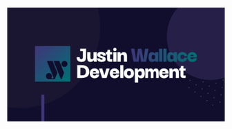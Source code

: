 ![Banner Image](/forlinkedin.png)
<!-- <div align="center" >
  <img src="https://github-readme-stats.vercel.app/api/?username=jpwallace22&count_private=true&hide_border=true&title_color=007173&text_color=b2bac2&icon_color=40367a&bg_color=110e2d&border_radius=8px&show_icons=true" />
</div> -->
